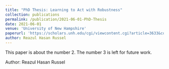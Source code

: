 ```yaml
---
title: "PhD Thesis: Learning to Act with Robustness"
collection: publications
permalink: /publication/2021-06-01-PhD-Thesis
date: 2021-06-01
venue: 'University of New Hampshire'
paperurl: 'https://scholars.unh.edu/cgi/viewcontent.cgi?article=3633&context=dissertation'
author: Reazul Hasan Russel
---
```

This paper is about the number 2. The number 3 is left for future work.

Author: Reazul Hasan Russel
